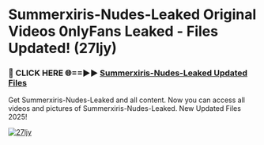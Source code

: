 # Summerxiris-Nudes-Leaked Original Videos 0nlyFans Leaked - Files Updated! (27ljy)

<h3>🔴 CLICK HERE 🌐==►► <a href="https://tinyurl.com/4mcuefdz" rel="nofollow">Summerxiris-Nudes-Leaked Updated Files</a></h3>

Get Summerxiris-Nudes-Leaked and all content. Now you can access all videos and pictures of Summerxiris-Nudes-Leaked. New Updated Files 2025!

[![27ljy](https://i.imgur.com/StAQSOY.gif)](https://tinyurl.com/4mcuefdz)
